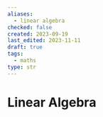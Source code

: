 ```yaml
---
aliases:
  - linear algebra
checked: false
created: 2023-09-19
last_edited: 2023-11-11
draft: true
tags:
  - maths
type: str
---
```

# Linear Algebra
